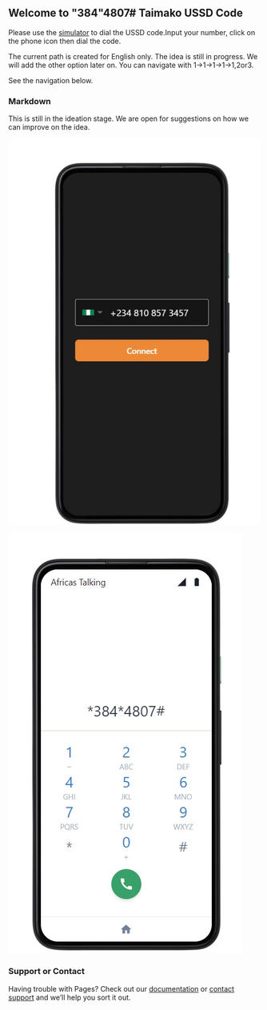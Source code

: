## Welcome to "384"4807# Taimako USSD Code

Please use the [simulator](https://developers.africastalking.com/simulator) to dial the USSD code.Input your number, click on the phone icon then dial the code.

The current path is created for English only. The idea is still in progress. We will add the other option later on. 
You can navigate with 1->1->1->1->1,2or3.

See the navigation below.



### Markdown
This is still in the ideation stage. 
We are open for suggestions on how we can improve on the idea. 

![Set up ](m1.jpg)

![Set up ](m2.jpg)



### Support or Contact

Having trouble with Pages? Check out our [documentation](https://docs.github.com/categories/github-pages-basics/) or [contact support](https://support.github.com/contact) and we’ll help you sort it out.
